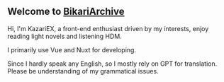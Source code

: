 ## Welcome to [BikariArchive](https://bikari.top)

Hi, I'm KazariEX, a front-end enthusiast driven by my interests, enjoy reading light novels and listening HDM.

I primarily use Vue and Nuxt for developing.

Since I hardly speak any English, so I mostly rely on GPT for translation. Please be understanding of my grammatical issues.